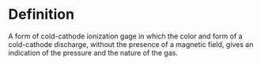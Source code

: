 # Definition

A form of cold-cathode ionization gage in which the color and form of a
cold-cathode discharge, without the presence of a magnetic field, gives
an indication of the pressure and the nature of the gas.
